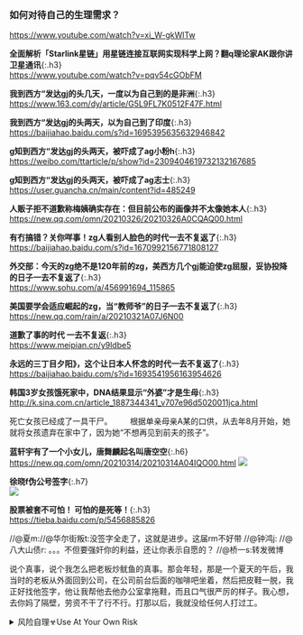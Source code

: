 ```note
```
### 如何对待自己的生理需求？
https://www.youtube.com/watch?v=xi_W-gkWlTw

**全面解析「Starlink星链」用星链连接互联网实现科学上网？翻q理论家AK跟你讲卫星通讯**{:.h3}<br>
https://www.youtube.com/watch?v=pqv54cGObFM

**我到西方“发达gj的头几天，一度以为自己到的是非洲**{:.h3}<br>
https://www.163.com/dy/article/G5L9FL7K0512F47F.html

**我到西方“发达gj的头两天，以为自己到了印度**{:.h3}<br>
https://baijiahao.baidu.com/s?id=1695395635632946842

**g知到西方“发达gj的头两天，被吓成了ag小粉h**{:.h3}<br>
https://weibo.com/ttarticle/p/show?id=2309404619732132167685

**g知到西方“发达gj的头两天，被吓成了ag志士**{:.h3}<br>
https://user.guancha.cn/main/content?id=485249

**人贩子拒不道歉称梅姨确实存在：但目前公布的画像并不太像她本人**{:.h3}<br>
https://new.qq.com/omn/20210326/20210326A0CQAQ00.html

**有冇搞错？关你咩事！zg人看别人脸色的时代一去不复返了**{:.h3}<br>
https://baijiahao.baidu.com/s?id=1670992156771808127

**外交部：今天的zg绝不是120年前的zg，美西方几个gj能迫使zg屈服，妥协投降的日子一去不复返了**{:.h3}<br>
https://www.sohu.com/a/456991694_115865

**美国要学会适应崛起的zg，当“教师爷”的日子一去不复返了**{:.h3}<br>
https://new.qq.com/rain/a/20210321A07J6N00

**道歉了事的时代 一去不复返**{:.h3}<br>
https://www.meipian.cn/y9ldbe5

**永远的三丁目夕阳》，这个让日本人怀念的时代一去不复返了**{:.h3}<br>
https://baijiahao.baidu.com/s?id=1693541956163954626

**韩国3岁女孩饿死家中，DNA结果显示“外婆”才是生母**{:.h3}<br>
http://k.sina.com.cn/article_1887344341_v707e96d5020011jca.html

死亡女孩已经成了一具干尸。
　　根据单亲母亲A某的口供，从去年8月开始，她就将女孩遗弃在家中了，因为她“不想再见到前夫的孩子”。

**蓝轩宇有了一个小女儿，唐舞麟起名叫唐空空**{:.h6}<br>
https://new.qq.com/omn/20210314/20210314A04IQO00.html
![](https://inews.gtimg.com/newsapp_bt/0/13283208525/1000)

**徐晓f伪公号签字**{:.h7}<br>
![](https://graph.baidu.com/thumb/v4/1513104247,2573248205.jpg)

**股票被套不可怕！ 可怕的是死等！**{:.h3}<br>
https://tieba.baidu.com/p/5456885826

//@夏m://@华尔街叛t:没签字全走了，这就是进步。这届rm不好带 //@钟鸿j: //@八大山债r: 。。。不但要强奸你的利益，还让你表示自愿的？ //@桥一s:转发微博

说个真事，说个我怎么把老板炒鱿鱼的真事。那会年轻，那是一个夏天的午后，我当时的老板从外面回到公司，在公司前台后面的咖啡吧坐着，然后把皮鞋一脱，我正好找他签字，他让我帮他去他办公室拿拖鞋，而且口气很严厉的样子。我心想，去你妈了隔壁，劳资不干了行不行。打那以后，我就没给任何人打过工。

<details>
	<summary>风险自理☣Use At Your Own Risk</summary>
	<pre>

0
	</pre>

</details>
